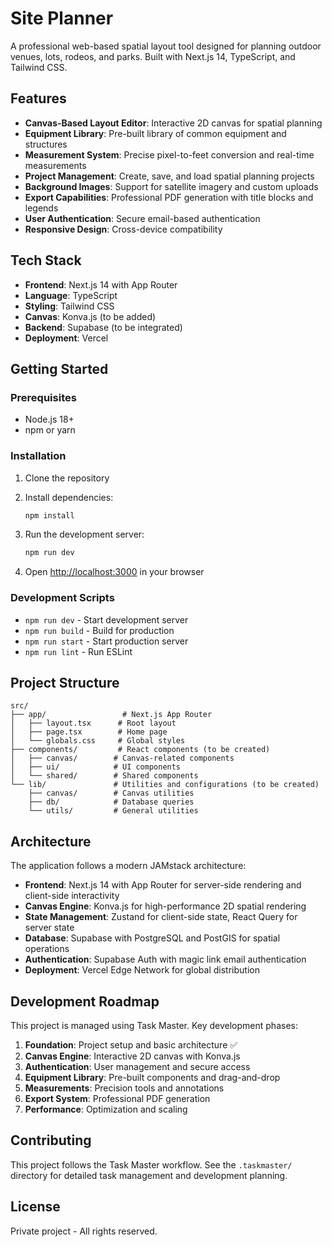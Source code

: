 # Site Planner

A professional web-based spatial layout tool designed for planning outdoor venues, lots, rodeos, and parks. Built with Next.js 14, TypeScript, and Tailwind CSS.

## Features

- **Canvas-Based Layout Editor**: Interactive 2D canvas for spatial planning
- **Equipment Library**: Pre-built library of common equipment and structures
- **Measurement System**: Precise pixel-to-feet conversion and real-time measurements
- **Project Management**: Create, save, and load spatial planning projects
- **Background Images**: Support for satellite imagery and custom uploads
- **Export Capabilities**: Professional PDF generation with title blocks and legends
- **User Authentication**: Secure email-based authentication
- **Responsive Design**: Cross-device compatibility

## Tech Stack

- **Frontend**: Next.js 14 with App Router
- **Language**: TypeScript
- **Styling**: Tailwind CSS
- **Canvas**: Konva.js (to be added)
- **Backend**: Supabase (to be integrated)
- **Deployment**: Vercel

## Getting Started

### Prerequisites

- Node.js 18+ 
- npm or yarn

### Installation

1. Clone the repository
2. Install dependencies:
   ```bash
   npm install
   ```

3. Run the development server:
   ```bash
   npm run dev
   ```

4. Open [http://localhost:3000](http://localhost:3000) in your browser

### Development Scripts

- `npm run dev` - Start development server
- `npm run build` - Build for production
- `npm run start` - Start production server
- `npm run lint` - Run ESLint

## Project Structure

```
src/
├── app/                 # Next.js App Router
│   ├── layout.tsx      # Root layout
│   ├── page.tsx        # Home page
│   └── globals.css     # Global styles
├── components/         # React components (to be created)
│   ├── canvas/        # Canvas-related components
│   ├── ui/            # UI components
│   └── shared/        # Shared components
└── lib/               # Utilities and configurations (to be created)
    ├── canvas/        # Canvas utilities
    ├── db/            # Database queries
    └── utils/         # General utilities
```

## Architecture

The application follows a modern JAMstack architecture:

- **Frontend**: Next.js 14 with App Router for server-side rendering and client-side interactivity
- **Canvas Engine**: Konva.js for high-performance 2D spatial rendering
- **State Management**: Zustand for client-side state, React Query for server state
- **Database**: Supabase with PostgreSQL and PostGIS for spatial operations
- **Authentication**: Supabase Auth with magic link email authentication
- **Deployment**: Vercel Edge Network for global distribution

## Development Roadmap

This project is managed using Task Master. Key development phases:

1. **Foundation**: Project setup and basic architecture ✅
2. **Canvas Engine**: Interactive 2D canvas with Konva.js
3. **Authentication**: User management and secure access
4. **Equipment Library**: Pre-built components and drag-and-drop
5. **Measurements**: Precision tools and annotations
6. **Export System**: Professional PDF generation
7. **Performance**: Optimization and scaling

## Contributing

This project follows the Task Master workflow. See the `.taskmaster/` directory for detailed task management and development planning.

## License

Private project - All rights reserved.
